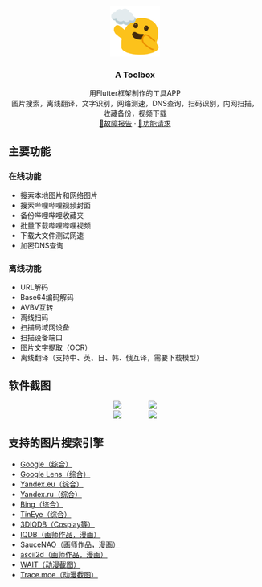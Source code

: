 <p align="center">
  <a href="https://www.google.com/search?q=Emoji+Kitchen">
    <img src="./assets/aaa.png" alt="Logo" width=100 height=100>
  </a>

<h3 align="center">A Toolbox</h3>

  <p align="center">
    用Flutter框架制作的工具APP
    <br>
    图片搜索，离线翻译，文字识别，网络测速，DNS查询，扫码识别，内网扫描，收藏备份，视频下载
    <br>
    <a href="https://github.com/4evergr8/atoolbox/issues/new">🐞故障报告</a>
    ·
    <a href="https://github.com/4evergr8/atoolbox/issues/new">🏹功能请求</a>
  </p>

## 主要功能
### 在线功能
* 搜索本地图片和网络图片
* 搜索哔哩哔哩视频封面
* 备份哔哩哔哩收藏夹
* 批量下载哔哩哔哩视频
* 下载大文件测试网速
* 加密DNS查询
### 离线功能
* URL解码
* Base64编码解码
* AVBV互转
* 离线扫码
* 扫描局域网设备
* 扫描设备端口
* 图片文字提取（OCR）
* 离线翻译（支持中、英、日、韩、俄互译，需要下载模型）
## 软件截图



<div align="center">
  <img src="./assets/1.png" width="45%" style="margin-right: 5%;">
  <img src="./assets/2.png" width="45%" style="margin-left: 5%;">
</div>

<div align="center">
  <img src="./assets/3.png" width="45%" style="margin-right: 5%;">
  <img src="./assets/4.png" width="45%" style="margin-left: 5%;">
</div>


## 支持的图片搜索引擎
* [Google（综合）](https://www.google.com/searchbyimage?client=app&image_url=https://picsum.photos/200/200?random=1)
* [Google Lens（综合）](https://lens.google.com/uploadbyurl?url=https://picsum.photos/200/200?random=1)
* [Yandex.eu（综合）](https://yandex.eu/images/search?url=https://picsum.photos/200/200?random=1&rpt=imageview)
* [Yandex.ru（综合）](https://yandex.ru/images/search?url=https://picsum.photos/200/200?random=1&rpt=imageview)
* [Bing（综合）](https://www.bing.com/images/search?q=imgurl:https://picsum.photos/200/200?random=1&view=detailv2&iss=sbi)
* [TinEye（综合）](https://tineye.com/search/?url=https://picsum.photos/200/200?random=1)
* [3DIQDB（Cosplay等）](https://3d.iqdb.org/?url=https://picsum.photos/200/200?random=1)
* [IQDB（画师作品，漫画）](https://iqdb.org/?url=https://picsum.photos/200/200?random=1)
* [SauceNAO（画师作品，漫画）](https://saucenao.com/search.php?url=https://picsum.photos/200/200?random=1)
* [ascii2d（画师作品，漫画）](https://ascii2d.net/search/url/https://picsum.photos/200/200?random=1)
* [WAIT（动漫截图）](https://trace.moe/?url=https://picsum.photos/200/200?random=1)
* [Trace.moe（动漫截图）](https://trace.moe/?url=https://picsum.photos/200/200?random=1)
